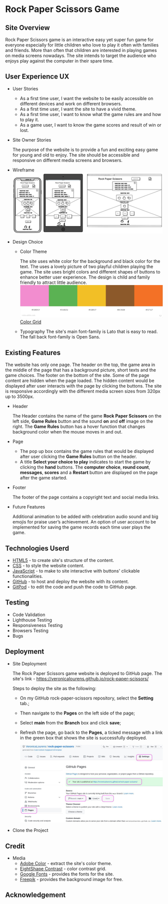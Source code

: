 # Rock Paper Scissors Game

## Site Overview

Rock Paper Scissors game is an interactive easy yet super fun game for everyone especially for little children who love to play it often with families and friends. More than often that children are interested in playing games on media screens nowadays. The site intends to target the audience who enjoys play against the computer in their spare time. 

## User Experience UX
* User Stories
  * As a first time user, I want the website to be easily accessible on different devices and work on different browsers.
  * As a first time user, I want the site to have a vivid theme.
  * As a first time user, I want to know what the game rules are and how to play it.
  * As a game user, I want to know the game scores and result of win or lost.
* Site Owner Stories
  
    The purpose of the website is to provide a fun and exciting easy game for young and old to enjoy. The site should be accessible and responsive on different media screens and browsers.
* Wireframe
  ![Rock Paper Scissors](assets/image/wireframe.jpg)
* Design Choice
  * Color Theme
  
      The site uses white color for the background and black color for the text. The uses a lovely picture of two playful children playing the game. The site uses bright colors and different shapes of buttons to enhance better user experience. The design is child and family friendly to attract little audience.
      ![Color Theme](assets/image/colortheme.jpg)
      [Color Grid](assets/image/colorgrid.jpg)

  * Typography
      The site's main font-family is Lato that is easy to read. The fall back font-family is Open Sans.

## Existing Features
The website has only one page. The header on the top, the game area in the middle of the page that has a background picture, short texts and the game choices. The footer on the bottom of the site. Some of the page content are hidden when the page loaded. The hidden content would be displayed after user interacts with the page by clicking the buttons. The site is responsive accordingly with the different media screen sizes from 320px up to 3500px.
* Header
  
  The Header contains the name of the game **Rock Paper Scissors** on the left side, **Game Rules** button and the sound **on** and **off** image on the right. The **Game Rules** button has a hover function that changes background color when the mouse moves in and out.
* Page 

  * The pop up box contains the game rules that would be displayed after user clicking the **Game Rules** button on the header.
  * A title **Select your choice to play** indicates to start the game by clicking the **hand** buttons. The **computer choice**, **round count**, **messages**, **scores**  and a **Restart** button are displayed on the page after the game started.


* Footer
  
  The footer of the page contains a copyright text and social media links.
  
* Future Features

  Additional animation to be added with celebration audio sound and big emojis for praise user’s achievement. An option of user account to be implemented for saving the game records each time user plays the game.

## Technologies Userd
* [HTML5]() - to create site's structure of the content.
* [CSS]() - to style the website content.
* [JavaScript]() - to make to site interactive with buttons' clickable functionalities.
* [GitHub]() - to host and deploy the website with its content.
* [GitPod]() - to edit the code and push the code to GitHub page.
## Testing
* Code Validation
* Lighthouse Testing
* Responsiveness Testing
* Browsers Testing
* Bugs

## Deployment
* Site Deployment
  
  The Rock Paper Scissors game website is deployed to GitHub page. The site's link -  https://veronicalourens.github.io/rock-paper-scissors/

  Steps to deploy the site as the following:
   * On my GitHub rock-paper-scissors repository, select the **Setting** tab.;
   * Then navigate to the **Pages** on the left side of the page;
   * Select **main** from the **Branch** box and click **save**;
   * Refresh the page, go back to the **Pages**, a ticked message with a link in the green box that shows the site is successfully deployed.
      
      ![GitHub deployment](assets/screenshots/deploymnt.jpg)







* Clone the Project

## Credit
* Media
  * [Adobe Color](https://color.adobe.com/create/color-wheel) - extract the site's color theme.
  * [EightShape Contrast](https://contrast-grid.eightshapes.com/) - color contrast grid.
  * [Google Fonts](https://fonts.google.com/specimen/Lato#standard-styles) - provides the fonts for the site.
  * [Freepik](https://www.freepik.com/) - provides the background image for free.
## Acknowledgement